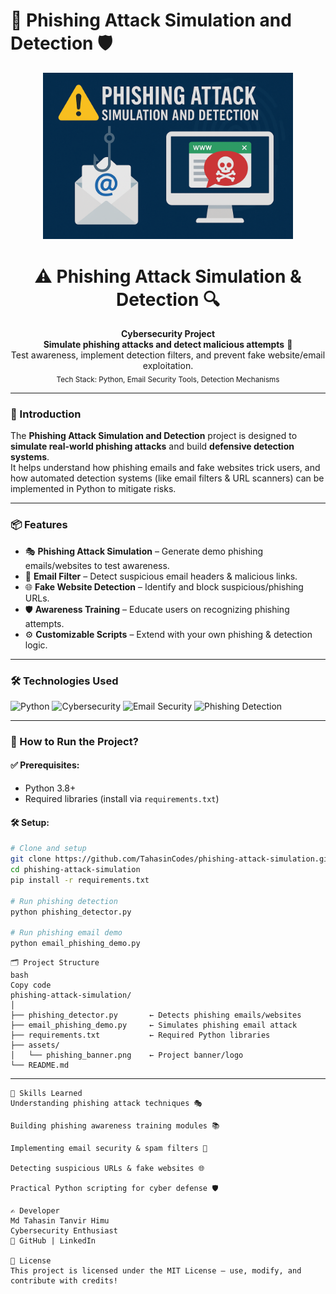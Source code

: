# 🎯 Phishing Attack Simulation and Detection 🛡️

<p align="center">
  <img src="https://github.com/TahasinCodes/Phishing-Attack-Simulation-and-Detection/blob/main/Phishing%20Attack%20Simulation%20and%20Detection.png" alt="Phishing Simulation Banner" style="max-width: 100%; height: auto; width: 400px;">
</p>

<h1 align="center">⚠️ Phishing Attack Simulation & Detection 🔍</h1>
<p align="center">
  <b>Cybersecurity Project</b><br>
  <b>Simulate phishing attacks and detect malicious attempts</b> 🚨<br>
  Test awareness, implement detection filters, and prevent fake website/email exploitation.<br>
  <sub>Tech Stack: Python, Email Security Tools, Detection Mechanisms</sub>
</p>

---

### 🧠 Introduction  

The **Phishing Attack Simulation and Detection** project is designed to **simulate real-world phishing attacks** and build **defensive detection systems**.  
It helps understand how phishing emails and fake websites trick users, and how automated detection systems (like email filters & URL scanners) can be implemented in Python to mitigate risks.  

---

### 📦 Features  

- 🎭 **Phishing Attack Simulation** – Generate demo phishing emails/websites to test awareness.  
- 📧 **Email Filter** – Detect suspicious email headers & malicious links.  
- 🌐 **Fake Website Detection** – Identify and block suspicious/phishing URLs.  
- 🛡️ **Awareness Training** – Educate users on recognizing phishing attempts.  
- ⚙️ **Customizable Scripts** – Extend with your own phishing & detection logic.  

---

### 🛠️ Technologies Used  

<p align="left">
  <img src="https://img.shields.io/badge/Python-3776AB?style=for-the-badge&logo=python&logoColor=white" alt="Python">
  <img src="https://img.shields.io/badge/Cybersecurity-000000?style=for-the-badge&logo=hackaday&logoColor=white" alt="Cybersecurity">
  <img src="https://img.shields.io/badge/Email_Security-FF6F00?style=for-the-badge" alt="Email Security">
  <img src="https://img.shields.io/badge/Phishing_Detection-800000?style=for-the-badge" alt="Phishing Detection">
</p>

---

### 🚀 How to Run the Project?  

#### ✅ Prerequisites:  
- Python 3.8+  
- Required libraries (install via `requirements.txt`)  

#### 🛠️ Setup:  
```bash
# Clone and setup
git clone https://github.com/TahasinCodes/phishing-attack-simulation.git
cd phishing-attack-simulation
pip install -r requirements.txt

# Run phishing detection
python phishing_detector.py

# Run phishing email demo
python email_phishing_demo.py
```
```
🗂️ Project Structure
bash
Copy code
phishing-attack-simulation/
│
├── phishing_detector.py       ← Detects phishing emails/websites
├── email_phishing_demo.py     ← Simulates phishing email attack
├── requirements.txt           ← Required Python libraries
├── assets/
│   └── phishing_banner.png    ← Project banner/logo
└── README.md 
```
---
```
🌟 Skills Learned
Understanding phishing attack techniques 🎭

Building phishing awareness training modules 📚

Implementing email security & spam filters 📧

Detecting suspicious URLs & fake websites 🌐

Practical Python scripting for cyber defense 🛡️

✍️ Developer
Md Tahasin Tanvir Himu
Cybersecurity Enthusiast
🔗 GitHub | LinkedIn

📜 License
This project is licensed under the MIT License – use, modify, and contribute with credits!

```
